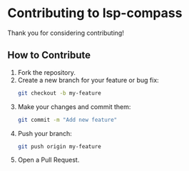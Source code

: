 # Contributing to lsp-compass

Thank you for considering contributing!  

## How to Contribute

1. Fork the repository.
2. Create a new branch for your feature or bug fix:
   ```bash
   git checkout -b my-feature
3. Make your changes and commit them:
   ```bash
   git commit -m "Add new feature"
4. Push your branch:
   ```bash
   git push origin my-feature
5. Open a Pull Request.
